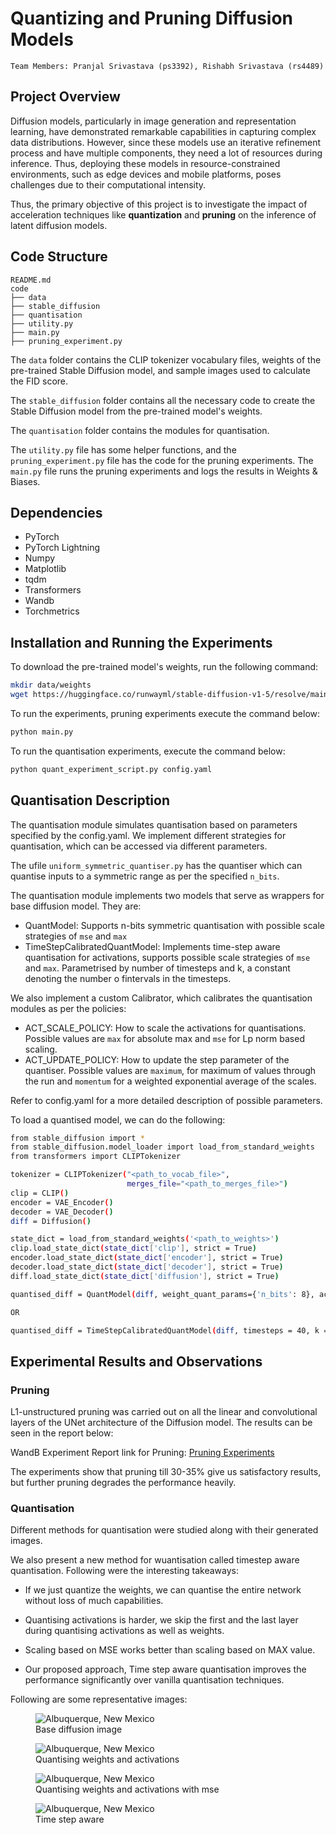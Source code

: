 # Quantizing and Pruning Diffusion Models

```
Team Members: Pranjal Srivastava (ps3392), Rishabh Srivastava (rs4489)
```

## Project Overview

Diffusion models, particularly in image generation and representation learning, have demonstrated remarkable capabilities in capturing complex data distributions. However, since these models use an iterative refinement process and have multiple components, they need a lot of resources during inference. Thus, deploying these models in resource-constrained environments, such as edge devices and mobile platforms, poses challenges due to their computational intensity.

Thus, the primary objective of this project is to investigate the impact of acceleration techniques like **quantization** and **pruning** on the inference of latent diffusion models.

## Code Structure

    README.md
    code
    ├── data
    ├── stable_diffusion
    ├── quantisation
    ├── utility.py
    ├── main.py
    ├── pruning_experiment.py

The `data` folder contains the CLIP tokenizer vocabulary files, weights of the pre-trained Stable Diffusion model, and sample images used to calculate the FID score.

The `stable_diffusion` folder contains all the necessary code to create the Stable Diffusion model from the pre-trained model's weights.

The `quantisation` folder contains the modules for quantisation.

The `utility.py` file has some helper functions, and the `pruning_experiment.py` file has the code for the pruning experiments. The `main.py` file runs the pruning experiments and logs the results in Weights & Biases. 

## Dependencies

- PyTorch
- PyTorch Lightning
- Numpy
- Matplotlib
- tqdm
- Transformers
- Wandb
- Torchmetrics

## Installation and Running the Experiments
To download the pre-trained model's weights, run the following command:
```bash
mkdir data/weights
wget https://huggingface.co/runwayml/stable-diffusion-v1-5/resolve/main/v1-5-pruned-emaonly.ckpt -O ./data/weights/v1-5-pruned-emaonly.ckpt
```

To run the experiments, pruning experiments execute the command below:
```bash
python main.py
```

To run the quantisation experiments, execute the command below:
```bash
python quant_experiment_script.py config.yaml
```
## Quantisation Description
The quantisation module simulates quantisation based on parameters specified by the config.yaml.
We implement different strategies for quantisation, which can be accessed via different parameters.

The ufile `uniform_symmetric_quantiser.py` has the quantiser which can quantise inputs to a symmetric range as per the specified `n_bits`.

The quantisation module implements two models that serve as wrappers for base diffusion model. They are:

- QuantModel: Supports n-bits symmetric quantisation with possible scale strategies of `mse` and `max`
- TimeStepCalibratedQuantModel: Implements time-step aware quantisation for activations, supports possible scale strategies of `mse` and `max`. Parametrised by number of timesteps and k, a constant denoting the number o fintervals in the timesteps.

We also implement a custom Calibrator, which calibrates the quantisation modules as per the policies:

- ACT_SCALE_POLICY: How to scale the activations for quantisations. Possible values are `max` for absolute max and `mse` for Lp norm based scaling.
- ACT_UPDATE_POLICY: How to update the step parameter of the quantiser. Possible values are `maximum`, for maximum of values through the run and `momentum` for a weighted exponential average of the scales.

Refer to config.yaml for a more detailed description of possible parameters.

To load a quantised model, we can do the following:
```bash
from stable_diffusion import *
from stable_diffusion.model_loader import load_from_standard_weights
from transformers import CLIPTokenizer

tokenizer = CLIPTokenizer("<path_to_vocab_file>",
                          merges_file="<path_to_merges_file>")
clip = CLIP()
encoder = VAE_Encoder()
decoder = VAE_Decoder()
diff = Diffusion()

state_dict = load_from_standard_weights('<path_to_weights>')
clip.load_state_dict(state_dict['clip'], strict = True)
encoder.load_state_dict(state_dict['encoder'], strict = True)
decoder.load_state_dict(state_dict['decoder'], strict = True)
diff.load_state_dict(state_dict['diffusion'], strict = True)

quantised_diff = QuantModel(diff, weight_quant_params={'n_bits': 8}, act_quant_params={'n_bits': 8})

OR

quantised_diff = TimeStepCalibratedQuantModel(diff, timesteps = 40, k = 5, weight_quant_params={'n_bits': 8}, act_quant_params={'n_bits': 8}, quant_filters = filters)
```

## Experimental Results and Observations

### Pruning
[//]: # "WandB Experiment 1 link: [Experiment 1](https://wandb.ai/hpmlcolumbia/quantization_pruning/reports/Quantization-and-Pruning--Vmlldzo3ODE1MDQ5?accessToken=5m0vlrzjcw6gyayrputy8legp1buvphuvc5esm4v6vttq9710xux9biaqx5zz5fa)"

[//]: # "WandB Experiment 1 link: [Experiment 1](https://wandb.ai/hpmlcolumbia/quantization_pruning/reports/Pruning-Experiments--Vmlldzo3ODIzMTU4?accessToken=taan0iakgdmmv6rx0herulahv1o17ik83lhz6ewdzvkgiz0y8iwdnokpcwr9br5e)"

[//]: # "WandB Experiment 2 link: [Experiment 2](https://wandb.ai/hpmlcolumbia/quantization_pruning/reports/Experiment-3-CLIP-Scores-for-Pruned-Models--Vmlldzo3ODI2NDY0?accessToken=5m2g4dq157s98aqs16mshug68igg3khb0a70cjlovydbgpmgzrvzolzgxknyxdpn)"

[//]: # "WandB Experiment 3 link: [Experiment 3](https://wandb.ai/hpmlcolumbia/quantization_pruning/reports/Pruning-Experiments-Linear-Conv-Layers-of-UNet--Vmlldzo3ODM1MjM3?accessToken=7ik20yrk4lcvah1fehubxnbk28fid9s3jxjz18qd5vrlha7xniu8pi4zzawkurya)"

L1-unstructured pruning was carried out on all the linear and convolutional layers of the UNet architecture of the Diffusion model. The results can be seen in the report below:

WandB Experiment Report link for Pruning: [Pruning Experiments](https://wandb.ai/hpmlcolumbia/quantization_pruning/reports/Quantitative-Analysis-of-Pruned-Models--Vmlldzo3ODQxMjAx?accessToken=zotsiub1f124mwqrsu346hgyqpti1iiz8fnejg8kp3xuvq9pbeq0uvwe8v984zm5)

The experiments show that pruning till 30-35% give us satisfactory results, but further pruning degrades the performance heavily.


### Quantisation

Different methods for quantisation were studied along with their generated images.

We also present a new method for wuantisation called timestep aware quantisation.
Following were the interesting takeaways:

- If we just quantize the weights, we can quantise the entire network without loss of much capabilities.

- Quantising activations is harder, we skip the first and the last layer during quantising activations as well as weights.

- Scaling  based on MSE works better than scaling based on MAX value.

- Our proposed approach, Time step aware quantisation improves the performance significantly over vanilla quantisation techniques.

Following are some representative images:

<figure>
    <img src="assets/base.png"
         alt="Albuquerque, New Mexico">
    <figcaption>Base diffusion image</figcaption>
</figure>

<figure>
    <img src="assets/qw+act.png"
         alt="Albuquerque, New Mexico">
    <figcaption>Quantising weights and activations</figcaption>
</figure>

<figure>
    <img src="assets/qw+act+mse.png"
         alt="Albuquerque, New Mexico">
    <figcaption>Quantising weights and activations with mse</figcaption>
</figure>

<figure>
    <img src="assets/tqw.png"
         alt="Albuquerque, New Mexico">
    <figcaption>Time step aware</figcaption>
</figure>
